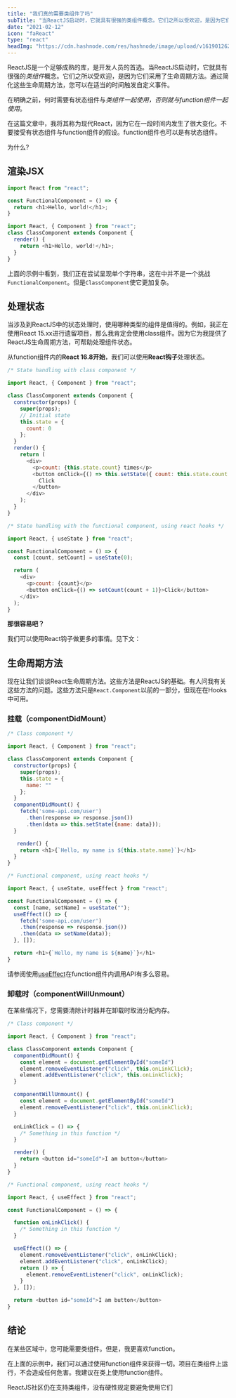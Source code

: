 ```yaml
---
title: "我们真的需要类组件了吗"
subTitle: "当ReactJS启动时，它就具有很强的类组件概念。它们之所以受欢迎，是因为它们采用了生命周期方法。通过简化这些生命周期方法，您可以在适当的时间触发自定义事件"
date: "2021-02-12"
icon: "faReact"
type: "react"
headImg: "https://cdn.hashnode.com/res/hashnode/image/upload/v1619012628312/ZMBCQQsKI.jpeg?w=1600&h=840&fit=crop&crop=entropy&auto=compre"
---
```


ReactJS是一个足够成熟的库，是开发人员的首选。当ReactJS启动时，它就具有很强的*类组件*概念。它们之所以受欢迎，是因为它们采用了生命周期方法。通过简化这些生命周期方法，您可以在适当的时间触发自定义事件。

在明确之前，何时需要有状态组件与*类组件一起使用，*否则就与*function组件一起使用*。

在这篇文章中，我将其称为现代React，因为它在一段时间内发生了很大变化。不要接受有状态组件与function组件的假设。function组件也可以是有状态组件。

为什么?

## 渲染JSX

```js
import React from "react";

const FunctionalComponent = () => {
  return <h1>Hello, world!</h1>;
}
```

```js
import React, { Component } from "react";
class ClassComponent extends Component {
  render() {
    return <h1>Hello, world!</h1>;
  }
}
```

上面的示例中看到，我们正在尝试呈现单个字符串，这在中并不是一个挑战`FunctionalComponent`。但是`ClassComponent`使它更加复杂。

## 处理状态

当涉及到ReactJS中的状态处理时，使用哪种类型的组件是值得的。例如，我正在使用React 15.xx进行遗留项目，那么我肯定会使用class组件。因为它为我提供了ReactJS生命周期方法，可帮助处理组件状态。

从function组件内的**React 16.8开始**，我们可以使用**React钩子**处理状态。

```js
/* State handling with class component */

import React, { Component } from "react";

class ClassComponent extends Component {
  constructor(props) {
    super(props);
    // Initial state
    this.state = {
      count: 0
    };
  }
  render() {
    return (
      <div>
        <p>count: {this.state.count} times</p>
        <button onClick={() => this.setState({ count: this.state.count + 1 })}>
          Click
        </button>
      </div>
    );
  }
}
```



```js
/* State handling with the functional component, using react hooks */

import React, { useState } from "react";

const FunctionalComponent = () => {
  const [count, setCount] = useState(0);

  return (
    <div>
      <p>count: {count}</p>
      <button onClick={() => setCount(count + 1)}>Click</button>
    </div>
  );
}
```

**那很容易吧？**

我们可以使用React钩子做更多的事情。见下文：

## 生命周期方法

现在让我们谈谈React生命周期方法。这些方法是ReactJS的基础。有人问我有关这些方法的问题。这些方法只是`React.Component`以前的一部分，但现在在Hooks中可用。

### 挂载（componentDidMount）

```js
/* Class component */

import React, { Component } from "react";

class ClassComponent extends Component {
  constructor(props) {
    super(props);
    this.state = {
      name: ""
    };
  }
  componentDidMount() {
    fetch('some-api.com/user')
      .then(response => response.json())
      .then(data => this.setState({name: data}));
  }

   render() {
    return <h1>{`Hello, my name is ${this.state.name}`}</h1>
  }
}
```



```js
/* Functional component, using react hooks */

import React, { useState, useEffect } from "react";

const FunctionalComponent = () => {
  const [name, setName] = useState("");
  useEffect(() => {
    fetch('some-api.com/user')
    .then(response => response.json())
    .then(data => setName(data));
  }, []);

  return <h1>{`Hello, my name is ${name}`}</h1>
}
```

请参阅使用[useEffect](https://reactjs.org/docs/hooks-reference.html#useeffect)在function组件内调用API有多么容易。

### 卸载时（componentWillUnmount）

在某些情况下，您需要清除计时器并在卸载时取消分配内存。

```js
/* Class component */

import React, { Component } from "react";

class ClassComponent extends Component {
  componentDidMount() {
    const element = document.getElementById("someId")
    element.removeEventListener("click", this.onLinkClick);
    element.addEventListener("click", this.onLinkClick);
  }

  componentWillUnmount() {
    const element = document.getElementById("someId")
    element.removeEventListener("click", this.onLinkClick);
  }

  onLinkClick = () => {
    /* Something in this function */
  }

  render() {
    return <button id="someId">I am button</button>
  }
}
```



```js
/* Functional component, using react hooks */

import React, { useEffect } from "react";

const FunctionalComponent = () => {

  function onLinkClick() {
    /* Something in this function */
  }

  useEffect(() => {
    element.removeEventListener("click", onLinkClick);
    element.addEventListener("click", onLinkClick);
    return () => {
      element.removeEventListener("click", onLinkClick);
    }
  }, []);

  return <button id="someId">I am button</button>
}
```

## 结论

在某些区域中，您可能需要类组件。但是，我更喜欢function。

在上面的示例中，我们可以通过使用function组件来获得一切。项目在类组件上运行，不会造成任何危害。我建议在类上使用function组件。

ReactJS社区仍在支持类组件，没有硬性规定要避免使用它们